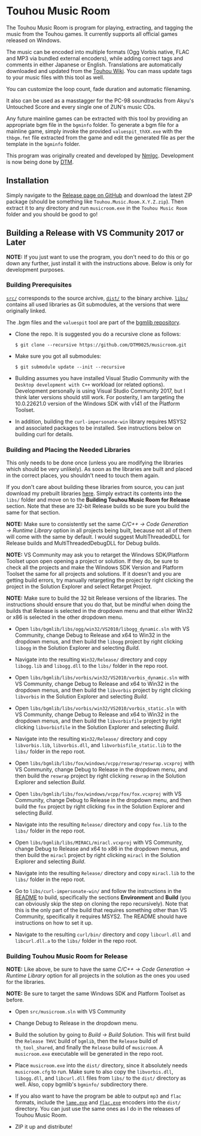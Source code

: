 # Touhou Music Room

The Touhou Music Room is program for playing, extracting, and tagging the music from the Touhou games. It currently supports all official games released on Windows.

The music can be encoded into multiple formats (Ogg Vorbis native, FLAC and MP3 via bundled external encoders), while adding correct tags and comments in either Japanese or English. Translations are automatically downloaded and updated from the [Touhou Wiki](http://en.touhouwiki.net). You can mass update tags to your music files with this tool as well.

You can customize the loop count, fade duration and automatic filenaming.

It also can be used as a masstagger for the PC-98 soundtracks from Akyu's Untouched Score and every single one of ZUN's music CDs.

Any future mainline games can be extracted with this tool by providing an appropriate bgm file in the `bgminfo` folder. To generate a bgm file for a mainline game, simply invoke the provided `valuespit_thXX.exe` with the `thbgm.fmt` file extracted from the game and edit the generated file as per the template in the `bgminfo` folder.

This program was originally created and developed by [Nmlgc](https://github.com/nmlgc). Development is now being done by [DTM](https://github.com/DTM9025).

## Installation

Simply navigate to the [Release page on GitHub](https://github.com/DTM9025/musicroom/releases) and download the latest ZIP package (should be something like `Touhou.Music.Room.X.Y.Z.zip`). Then extract it to any directory and run `musicroom.exe` in the `Touhou Music Room` folder and you should be good to go!

## Building a Release with VS Community 2017 or Later

**NOTE:** If you just want to use the program, you don't need to do this or go down any further, just install it with the instructions above. Below is only for development purposes.

### Building Prerequisites

[`src/`](src/) corresponds to the source archive, [`dist/`](dist/) to the binary archive. [`libs/`](libs/) contains all used libraries as Git submodules, at the versions that were originally linked.

The .bgm files and the `valuespit` tool are part of the [bgmlib
repository](libs/bgmlib/).

* Clone the repo. It is suggested you do a recursive clone as follows:

  ```
  $ git clone --recursive https://github.com/DTM9025/musicroom.git
  ```

* Make sure you got all submodules:

  ```
  $ git submodule update --init --recursive
  ```

* Building assumes you have installed Visual Studio Community with the `Desktop development with C++` workload (or related options). Development personally is using Visual Studio Community 2017, but I think later versions should still work. For posterity, I am targeting the 10.0.22621.0 version of the Windows SDK with v141 of the Platform Toolset.

* In addition, building the `curl-impersonate-win` library requires MSYS2 and associated packages to be installed. See instructions below on building curl for details.

### Building and Placing the Needed Libraries

This only needs to be done once (unless you are modifying the libraries which should be very unlikely). As soon as the libraries are built and placed in the correct places, you shouldn't need to touch them again.

If you don't care about building these libraries from source, you can just download my prebuilt libraries [here](https://github.com/DTM9025/musicroom/releases/download/start/prebuilt_libs.zip). Simply extract its contents into the `libs/` folder and move on to the **Building Touhou Music Room for Release** section. Note that these are 32-bit Release builds so be sure you build the same for that section.

**NOTE:** Make sure to consistently set the same *C/C++ → Code Generation → Runtime Library* option in all projects being built, because not all of them will come with the same by default. I would suggest MultiThreadedDLL for Release builds and MultiThreadedDebugDLL for Debug builds.

**NOTE:** VS Community may ask you to retarget the Windows SDK/Platform Toolset upon open opening a project or solution. If they do, be sure to check all the projects and make the Windows SDK Version and Platform Toolset the same for all projects and solutions. If it doesn't and you are getting build errors, try manually retargeting the project by right clicking the project in the Solution Explorer and select Retarget Project.

**NOTE:** Make sure to build the 32 bit Release versions of the libraries. The instructions should ensure that you do that, but be mindful when doing the builds that Release is selected in the dropdown menu and that either Win32 or x86 is selected in the other dropdown menu. 

* Open `libs/bgmlib/libs/ogg/win32/VS2010/libogg_dynamic.sln` with VS Community, change Debug to Release and x64 to Win32 in the dropdown menus, and then build the `libogg` project by right clicking `libogg` in the Solution Explorer and selecting *Build*.

* Navigate into the resulting `Win32/Release/` directory and copy `libogg.lib` and `libogg.dll` to the `libs/` folder in the repo root.

* Open `libs/bgmlib/libs/vorbis/win32/VS2010/vorbis_dynamic.sln` with VS Community, change Debug to Release and x64 to Win32 in the dropdown menus, and then build the `libvorbis` project by right clicking `libvorbis` in the Solution Explorer and selecting *Build*.

* Open `libs/bgmlib/libs/vorbis/win32/VS2010/vorbis_static.sln` with VS Community, change Debug to Release and x64 to Win32 in the dropdown menus, and then build the `libvorbisfile` project by right clicking `libvorbisfile` in the Solution Explorer and selecting *Build*.

* Navigate into the resulting `Win32/Release/` directory and copy `libvorbis.lib`, `libvorbis.dll`, and `libvorbisfile_static.lib` to the `libs/` folder in the repo root.

* Open `libs/bgmlib/libs/fox/windows/vcpp/reswrap/reswrap.vcxproj` with VS Community, change Debug to Release in the dropdown menu, and then build the `reswrap` project by right clicking `reswrap` in the Solution Explorer and selection *Build*.

* Open `libs/bgmlib/libs/fox/windows/vcpp/fox/fox.vcxproj` with VS Community, change Debug to Release in the dropdown menu, and then build the `fox` project by right clicking `fox` in the Solution Explorer and selecting *Build*.

* Navigate into the resulting `Release/` directory and copy `fox.lib` to the `libs/` folder in the repo root.

* Open `libs/bgmlib/libs/MIRACL/miracl.vcxproj` with VS Community, change Debug to Release and x64 to x86 in the dropdown menus, and then build the `miracl` project by right clicking `miracl` in the Solution Explorer and selecting *Build*.

* Navigate into the resulting `Release/` directory and copy `miracl.lib` to the `libs/` folder in the repo root.

* Go to `libs/curl-impersonate-win/` and follow the instructions in the [README](https://github.com/DTM9025/curl-impersonate-win/tree/musicroom#curl-impersonate-win) to build, specifically the sections **Environment** and **Build** (you can obviously skip the step on cloning the repo recursively). Note that this is the only part of the build that requires something other than VS Community, specifically it requires MSYS2. The README should have instructions on how to set it up.

* Navigate to the resulting `curl/bin/` directory and copy `libcurl.dll` and `libcurl.dll.a` to the `libs/` folder in the repo root.

### Building Touhou Music Room for Release

**NOTE:** Like above, be sure to have the same  *C/C++ → Code Generation → Runtime Library* option for all projects in the solution as the ones you used for the libraries.

**NOTE:** Be sure to target the same Windows SDK and Platform Toolset as before.

* Open `src/musicroom.sln` with VS Community

* Change Debug to Release in the dropdown menu.

* Build the solution by going to *Build -> Build Solution*. This will first build the `Release THVC` build of `bgmlib`, then the `Release` build of `th_tool_shared`, and finally the `Release` build of `musicroom`. A `musicroom.exe` executable will be generated in the repo root.

* Place `musicroom.exe` into the `dist/` directory, since it absolutely   needs `musicroom.cfg` to run. Make sure to also copy the `libvorbis.dll`, `libogg.dll`, and `libcurl.dll` files from `libs/` to the `dist/` directory as well. Also, copy bgmlib's `bgminfo/` subdirectory there.

* If you also want to have the program be able to output `mp3` and `flac` formats, include the [`lame.exe`](https://lame.sourceforge.io/) and [`flac.exe`](https://xiph.org/flac/) encoders into the `dist/` directory. You can just use the same ones as I do in the releases of Touhou Music Room.

* ZIP it up and distribute!
